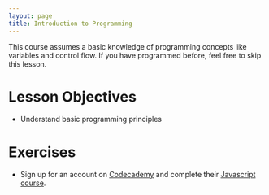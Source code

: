 ```yaml
---
layout: page
title: Introduction to Programming
---
```


This course assumes a basic knowledge of programming concepts like variables and control flow. If you have programmed before, feel free to skip this lesson.

# Lesson Objectives
- Understand basic programming principles

# Exercises
- Sign up for an account on [Codecademy](https://www.codecademy.com) and complete their [Javascript course](https://www.codecademy.com/learn/javascript).
